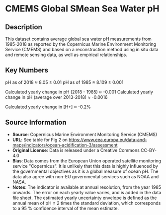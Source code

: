 
# CMEMS Global SMean Sea Water pH

## Description 
This dataset contains average global sea water pH measurements from 1985-2018 as
reported by the Copernicus Marine Environment Monitoring Service (CMEMS) and based on a reconstruction method using in situ data and remote sensing data, as well as empirical relationships.

## Key Numbers
pH as of 2018 ≈ 8.05 ± 0.01
pH as of 1985 ≈ 8.109 ± 0.001

Calculated yearly change in pH (2018 - 1985) ≈ -0.001 
Calculated yearly change in pH (average over 2013-2018) ≈ -0.0016
 
Calculated yearly change in [H+] ≈ -0.2%

## Source Information

* **Source**: Copernicus Marine Environment Monitoring Service (CMEMS)
* **URL**: See table for Fig 2 on https://www.eea.europa.eu/data-and-maps/indicators/ocean-acidification-3/assessment
* **Original License**: Data is released under a  Creative Commons CC-BY-4.0  
* **Bias**: Data comes from the European Union operated satellite monitoring service "Copernicus".
  It is unlikely that this data is highly influenced by the governmental objectives 
  as it is a global measure of ocean pH. The data also agree with non-EU governmental
  services such as NOAA and NASA.
* **Notes**: The indicator is available at annual resolution, from the year 1985 onwards. The error on each yearly value varies, and is added in the data file sheet. The estimated yearly uncertainty envelope is defined as the annual mean of pH ± 2 times the standard deviation, which corresponds to a 95 % confidence interval of the mean estimate.